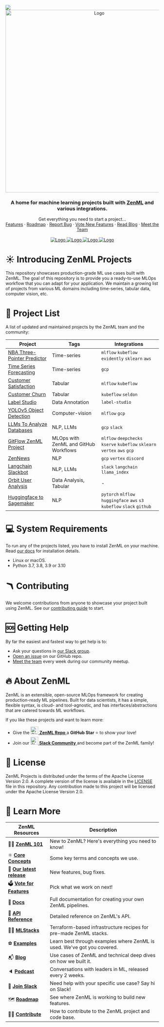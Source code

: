 <!-- PROJECT LOGO -->
<img referrerpolicy="no-referrer-when-downgrade" src="https://static.scarf.sh/a.png?x-pxid=03d804c9-e44a-471e-b56d-81085bc925ec" />

<br />
<div align="center">
  <a href="https://zenml.io">
    <img src="_assets/zenml_project.gif" alt="Logo" width="600">
  </a>

<h3 align="center">A home for machine learning projects built
with <a href="https://github.com/zenml-io/zenml/">ZenML</a> and various
integrations.</h3>

  <p align="center">
    Get everything you need to start a project...
    <!-- <div align="center">
      Join our <a href="https://zenml.io/slack" target="_blank">
      <img width="25" src="https://img.shields.io/badge/JOIN US ON SLACK-4A154B?style=for-the-badge&logo=slack&logoColor=white" alt="Slack"/>
    <b>Slack Community</b> </a> and be part of the ZenML family.
    </div> -->
    <br />
    <a href="https://zenml.io/features">Features</a>
    ·
    <a href="https://zenml.io/roadmap">Roadmap</a>
    ·
    <a href="https://github.com/zenml-io/zenml-projects/issues">Report Bug</a>
    ·
    <a href="https://zenml.io/discussion">Vote New Features</a>
    ·
    <a href="https://blog.zenml.io/">Read Blog</a>
    ·
    <a href="https://zenml.io/meet">Meet the Team</a>
    <br />
    <br /> 
    <a href="https://www.linkedin.com/company/zenml/">
    <img src="https://img.shields.io/badge/JOIN US ON SLACK-4A154B?style=for-the-badge&logo=slack&logoColor=white" alt="Logo">
    </a>
    <a href="https://www.linkedin.com/company/zenml/">
    <img src="https://img.shields.io/badge/LinkedIn-0077B5?style=for-the-badge&logo=linkedin&logoColor=white" alt="Logo">
    </a>
    <a href="https://twitter.com/zenml_io">
    <img src="https://img.shields.io/badge/Twitter-1DA1F2?style=for-the-badge&logo=twitter&logoColor=white" alt="Logo">
    </a>
    <a href="https://www.youtube.com/c/ZenML">
    <img src="https://img.shields.io/badge/-YouTube-black.svg?style=for-the-badge&logo=youtube&colorB=red" alt="Logo">
    </a>
  </p>
</div>

# ☀️ Introducing ZenML Projects

This repository showcases production-grade ML use cases built with ZenML.
The goal of this repository is to provide you a ready-to-use MLOps workflow that
you can adapt for your application. We maintain a growing list of projects 
from various ML domains including time-series, tabular data, computer vision, 
etc.

# 🧱 Project List

A list of updated and maintained projects by the ZenML team and the community:

| Project                                                   | Tags                                  | Integrations                                                             |
|-----------------------------------------------------------|---------------------------------------|--------------------------------------------------------------------------|
| [NBA Three-Pointer Predictor](nba-pipeline)               | Time-series                           | `mlflow` `kubeflow` `evidently` `sklearn` `aws`                          |
| [Time Series Forecasting](time-series-forecast)           | Time-series                           | `gcp`                                                                    |
| [Customer Satisfaction](customer-satisfaction)            | Tabular                               | `mlflow` `kubeflow`                                                      |
| [Customer Churn](customer-churn)                          | Tabular                               | `kubeflow` `seldon`                                                      |
| [Label Studio](label_studio_annotation)                   | Data Annotation                       | `label-studio`                                                           | 
| [YOLOv5 Object Detection](sign-language-detection-yolov5) | Computer-vision                       | `mlflow` `gcp`                                                           |
| [LLMs To Analyze Databases](supabase-openai-summary)      | NLP, LLMs                             | `gcp` `slack`                                                            |
| [GitFlow ZenML Project](gitflow)                          | MLOps with ZenML and GitHub Workflows | `mlflow` `deepchecks` `kserve` `kubeflow` `sklearn` `vertex` `aws` `gcp` |
| [ZenNews](zen-news-summarization)                         | NLP                                   | `gcp` `vertex` `discord`                                                 |
| [Langchain Slackbot](langchain-llamaindex-slackbot)       | NLP, LLMs                             | `slack` `langchain` `llama_index`                                        |
| [Orbit User Analysis](orbit-user-analysis)                | Data Analysis, Tabular                | -                                                                        |
| [Huggingface to Sagemaker](huggingface-sagemaker)         | NLP                                   | `pytorch` `mlflow` `huggingface` `aws` `s3` `kubeflow` `slack` `github`  |

# 💻 System Requirements

To run any of the projects listed, you have to install ZenML on your machine.
Read [our docs](https://docs.zenml.io/getting-started/installation) for
installation details.

- Linux or macOS.
- Python 3.7, 3.8, 3.9 or 3.10

# 🪃 Contributing

We welcome contributions from anyone to showcase your project built using ZenML.
See our [contributing guide](./CONTRIBUTING.md) to start.

# 🆘 Getting Help

By far the easiest and fastest way to get help is to:

* Ask your questions in [our Slack group](https://zenml.io/slack/).
* [Open an issue](https://github.com/zenml-io/zenml-dashboard/issues/new/choose)
  on our GitHub repo.
* [Meet the team](https://zenml.io/meet) every week during our community meetup.

# 🔥 About ZenML

ZenML is an extensible, open-source MLOps framework for creating
production-ready ML pipelines. Built for data scientists, it has a simple,
flexible syntax, is cloud- and tool-agnostic, and has interfaces/abstractions
that are catered towards ML workflows.

If you like these projects and want to learn more:

- Give
  the <a href="https://github.com/zenml-io/zenml/stargazers" target="_blank">
  <img width="25" src="https://cdn.iconscout.com/icon/free/png-256/github-153-675523.png" alt="GitHub"/>
  <b>ZenML Repo</b>
  </a> a <b>GitHub Star</b> :star: to show your love!
- Join our <a href="https://zenml.io/slack" target="_blank">
  <img width="25" src="https://cdn3.iconfinder.com/data/icons/logos-and-brands-adobe/512/306_Slack-512.png" alt="Slack"/>
  <b>Slack Community</b>
  </a> and become part of the ZenML family!

# 📜 License

ZenML Projects is distributed under the terms of the Apache License Version 2.0.
A complete version of the license is available in the [LICENSE](LICENSE) file in
this repository. Any contribution made to this project will be licensed under
the Apache License Version 2.0.

# 📖 Learn More

| ZenML Resources             | Description                                                             |
|-----------------------------|-------------------------------------------------------------------------|
| 🧘‍♀️ **[ZenML 101]**       | New to ZenML? Here's everything you need to know!                       |
| ⚛️ **[Core Concepts]**      | Some key terms and concepts we use.                                     |
| 🚀 **[Our latest release]** | New features, bug fixes.                                                |
| 🗳 **[Vote for Features]**  | Pick what we work on next!                                              |
| 📓 **[Docs]**               | Full documentation for creating your own ZenML pipelines.               |
| 📒 **[API Reference]**      | Detailed reference on ZenML's API.                                      |
| 👨‍🍳 **[MLStacks]**        | Terraform-based infrastructure recipes for pre-made ZenML stacks.       |
| ⚽️ **[Examples]**           | Learn best through examples where ZenML is used. We've got you covered. |
| 📬 **[Blog]**               | Use cases of ZenML and technical deep dives on how we built it.         |
| 🔈 **[Podcast]**            | Conversations with leaders in ML, released every 2 weeks.               |
| 💬 **[Join Slack]**         | Need help with your specific use case? Say hi on Slack!                 |
| 🗺 **[Roadmap]**            | See where ZenML is working to build new features.                       |
| 🙋‍♀️ **[Contribute]**      | How to contribute to the ZenML project and code base.                   |

[ZenML 101]: https://docs.zenml.io/
[Core Concepts]: https://docs.zenml.io/getting-started/core-concepts
[Our latest release]: https://github.com/zenml-io/zenml/releases
[Vote for Features]: https://zenml.io/discussion
[Docs]: https://docs.zenml.io/
[API Reference]: https://apidocs.zenml.io/
[MLStacks]: https://github.com/zenml-io/mlops-stacks
[Examples]: https://github.com/zenml-io/zenml/tree/main/examples
[Blog]: https://blog.zenml.io/
[Podcast]: https://podcast.zenml.io/
[Join Slack]: https://zenml.io/slack-invite/
[Roadmap]: https://zenml.io/roadmap
[Contribute]: https://github.com/zenml-io/zenml/blob/main/CONTRIBUTING.md
